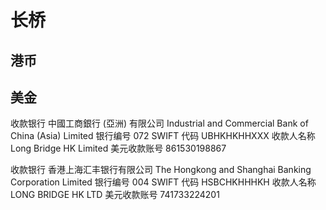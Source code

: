 # 长桥
## 港币

## 美金
收款银行 中國工商銀行 (亞洲) 有限公司
Industrial and Commercial Bank of China (Asia) Limited
银行编号 072
SWIFT 代码 UBHKHKHHXXX
收款人名称 Long Bridge HK Limited
美元收款账号 861530198867

收款银行 香港上海汇丰银行有限公司
The Hongkong and Shanghai Banking Corporation Limited
银行编号 004
SWIFT 代码 HSBCHKHHHKH
收款人名称 LONG BRIDGE HK LTD
美元收款账号 741733224201